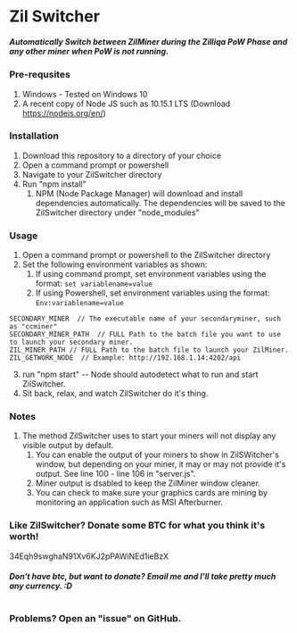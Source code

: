# Zil Switcher
##### Automatically Switch between ZilMiner during the Zilliqa PoW Phase and any other miner when PoW is not running.

### Pre-requsites
1. Windows - Tested on Windows 10
2. A recent copy of Node JS such as 10.15.1 LTS (Download https://nodejs.org/en/)

### Installation
1. Download this repository to a directory of your choice
2. Open a command prompt or powershell
3. Navigate to your ZilSwitcher directory
4. Run "npm install"
    1. NPM (Node Package Manager) will download and install dependencies automatically. The dependencies will be saved to the ZilSwitcher directory under "node_modules"

### Usage
1. Open a command prompt or powershell to the ZilSwitcher directory
2. Set the following environment variables as shown:
    1. If using command prompt, set environment variables using the format:
        `set variablename=value`
    1. If using Powershell, set environment variables using the format:
        `Env:variablename=value`
```
SECONDARY_MINER  // The executable name of your secondaryminer, such as "ccminer"
SECONDARY_MINER_PATH  // FULL Path to the batch file you want to use to launch your secondary miner.
ZIL_MINER_PATH // FULL Path to the batch file to launch your ZilMiner.
ZIL_GETWORK_NODE  // Example: http://192.168.1.14:4202/api
```
3. run "npm start"
-- Node should autodetect what to run and start ZilSwitcher.
4. Sit back, relax, and watch ZilSwitcher do it's thing.

### Notes
1. The method ZilSwitcher uses to start your miners will not display any visible output by default.
    1. You can enable the output of your miners to show in ZilSWitcher's window, but depending on your miner, it may or may not provide it's output. See line 100 - line 106 in "server.js".
    1. Miner output is dsabled to keep the ZilMiner window cleaner.
    1. You can check to make sure your graphics cards are mining by monitoring an application such as MSI Afterburner.


### Like ZilSwitcher? Donate some BTC for what you think it's worth!
34Eqh9swghaN91Xv6KJ2pPAWiNEd1ieBzX

##### Don't have btc, but want to donate? Email me and I'll take pretty much any currency. :D
#
#
### Problems? Open an "issue" on GitHub.